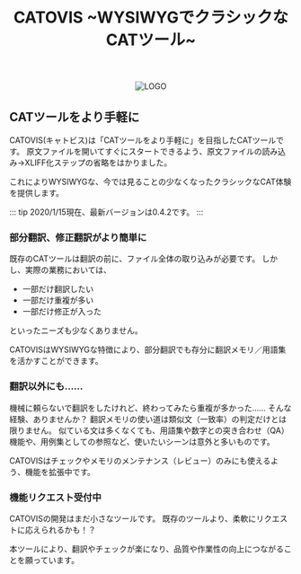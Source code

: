 ﻿---
HOME: true
title: CATOVIS  ~WYSIWYGでクラシックなCATツール~
sidebar: false
---

<div align="center">

![LOGO](/catovis.ico)

</div>

## CATツールをより手軽に
CATOVIS(キャトビス)は「CATツールをより手軽に」を目指したCATツールです。
原文ファイルを開いてすぐにスタートできるよう、原文ファイルの読み込み→XLIFF化ステップの省略をはかりました。

これによりWYSIWYGな、今では見ることの少なくなったクラシックなCAT体験を提供します。

::: tip
2020/1/15現在、最新バージョンは0.4.2です。
:::

### 部分翻訳、修正翻訳がより簡単に
既存のCATツールは翻訳の前に、ファイル全体の取り込みが必要です。
しかし、実際の業務においては、
- 一部だけ翻訳したい
- 一部だけ重複が多い
- 一部だけ修正が入った

といったニーズも少なくありません。

CATOVISはWYSIWYGな特徴により、部分翻訳でも存分に翻訳メモリ／用語集を活かすことができます。

### 翻訳以外にも……
機械に頼らないで翻訳をしたけれど、終わってみたら重複が多かった……
そんな経験、ありませんか？
翻訳メモリの使い道は類似文（一致率）の判定だけとは限りません。
似ている文は多くなくても、用語集や数字との突き合わせ（QA）機能や、用例集としての参照など、使いたいシーンは意外と多いものです。

CATOVISはチェックやメモリのメンテナンス（レビュー）のみにも使えるよう、機能を拡張中です。

### 機能リクエスト受付中
CATOVISの開発はまだ小さなツールです。
既存のツールより、柔軟にリクエストに応えられるかも！？

本ツールにより、翻訳やチェックが楽になり、品質や作業性の向上につながることを願っています。
